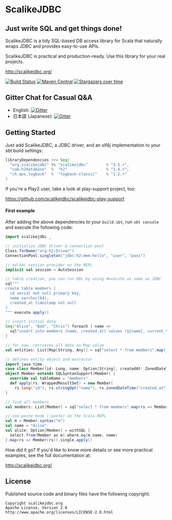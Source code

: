 # ScalikeJDBC

## Just write SQL and get things done!

ScalikeJDBC is a tidy SQL-based DB access library for Scala that naturally wraps JDBC and provides easy-to-use APIs.

ScalikeJDBC is practical and production-ready. Use this library for your real projects.

http://scalikejdbc.org/

[![Build Status](https://travis-ci.com/scalikejdbc/scalikejdbc.svg?branch=master)](https://travis-ci.com/scalikejdbc/scalikejdbc)
[![Maven Central](https://img.shields.io/maven-central/v/org.scalikejdbc/scalikejdbc_2.12.svg?label=Maven%20Central)](https://search.maven.org/search?q=g:org.scalikejdbc%20AND%20a:scalikejdbc_2.12)
[![Stargazers over time](https://starchart.cc/scalikejdbc/scalikejdbc.svg)](https://starchart.cc/scalikejdbc/scalikejdbc)

## Gitter Chat for Casual Q&A

- English: [![Gitter](https://badges.gitter.im/Join%20Chat.svg)](https://gitter.im/scalikejdbc/en?utm_source=badge&utm_medium=badge&utm_campaign=pr-badge&utm_content=badge)
- 日本語 (Japanese): [![Gitter](https://badges.gitter.im/_チャットへ.svg)](https://gitter.im/scalikejdbc/ja?utm_source=badge&utm_medium=badge&utm_campaign=pr-badge&utm_content=badge)

## Getting Started

Just add ScalikeJDBC, a JDBC driver, and an slf4j implementation to your sbt build settings:

```scala
libraryDependencies ++= Seq(
  "org.scalikejdbc" %% "scalikejdbc"        % "3.5.+",
  "com.h2database"  %  "h2"                 % "1.4.+",
  "ch.qos.logback"  %  "logback-classic"    % "1.2.+"
)
```

If you're a Play2 user, take a look at play-support project, too:

https://github.com/scalikejdbc/scalikejdbc-play-support

#### First example

After adding the above dependencies to your `build.sbt`, run `sbt console` and execute the following code:

```scala
import scalikejdbc._

// initialize JDBC driver & connection pool
Class.forName("org.h2.Driver")
ConnectionPool.singleton("jdbc:h2:mem:hello", "user", "pass")

// ad-hoc session provider on the REPL
implicit val session = AutoSession

// table creation, you can run DDL by using #execute as same as JDBC
sql"""
create table members (
  id serial not null primary key,
  name varchar(64),
  created_at timestamp not null
)
""".execute.apply()

// insert initial data
Seq("Alice", "Bob", "Chris") foreach { name =>
  sql"insert into members (name, created_at) values (${name}, current_timestamp)".update.apply()
}

// for now, retrieves all data as Map value
val entities: List[Map[String, Any]] = sql"select * from members".map(_.toMap).list.apply()

// defines entity object and extractor
import java.time._
case class Member(id: Long, name: Option[String], createdAt: ZonedDateTime)
object Member extends SQLSyntaxSupport[Member] {
  override val tableName = "members"
  def apply(rs: WrappedResultSet) = new Member(
    rs.long("id"), rs.stringOpt("name"), rs.zonedDateTime("created_at"))
}

// find all members
val members: List[Member] = sql"select * from members".map(rs => Member(rs)).list.apply()

// use paste mode (:paste) on the Scala REPL
val m = Member.syntax("m")
val name = "Alice"
val alice: Option[Member] = withSQL {
  select.from(Member as m).where.eq(m.name, name)
}.map(rs => Member(rs)).single.apply()
```

How did it go? If you'd like to know more details or see more practical examples, see the full documentation at:

http://scalikejdbc.org/


## License

Published source code and binary files have the following copyright:

```
Copyright scalikejdbc.org
Apache License, Version 2.0
http://www.apache.org/licenses/LICENSE-2.0.html
```

